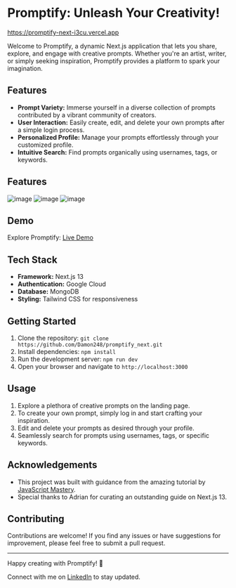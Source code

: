 # Promptify: Unleash Your Creativity!

https://promptify-next-i3cu.vercel.app

Welcome to Promptify, a dynamic Next.js application that lets you share, explore, and engage with creative prompts. Whether you're an artist, writer, or simply seeking inspiration, Promptify provides a platform to spark your imagination.

## Features

- **Prompt Variety:** Immerse yourself in a diverse collection of prompts contributed by a vibrant community of creators.
- **User Interaction:** Easily create, edit, and delete your own prompts after a simple login process.
- **Personalized Profile:** Manage your prompts effortlessly through your customized profile.
- **Intuitive Search:** Find prompts organically using usernames, tags, or keywords.

## Features

![image](https://github.com/Damon248/promptify_next/assets/91674984/f7bd7ef0-4390-47b5-b2f1-85ad8c5d10c5)
![image](https://github.com/Damon248/promptify_next/assets/91674984/c354ce0f-620c-4e54-89ff-9259aa66d6f3)
![image](https://github.com/Damon248/promptify_next/assets/91674984/7e5bfade-448d-4aa6-b2fb-c039c2344ab4)

## Demo

Explore Promptify: [Live Demo](https://promptify-next-i3cu.vercel.app)

## Tech Stack

- **Framework:** Next.js 13
- **Authentication:** Google Cloud
- **Database:** MongoDB
- **Styling:** Tailwind CSS for responsiveness

## Getting Started

1. Clone the repository: `git clone https://github.com/Damon248/promptify_next.git`
2. Install dependencies: `npm install`
3. Run the development server: `npm run dev`
4. Open your browser and navigate to `http://localhost:3000`

## Usage

1. Explore a plethora of creative prompts on the landing page.
2. To create your own prompt, simply log in and start crafting your inspiration.
3. Edit and delete your prompts as desired through your profile.
4. Seamlessly search for prompts using usernames, tags, or specific keywords.

## Acknowledgements

- This project was built with guidance from the amazing tutorial by [JavaScript Mastery](https://youtu.be/wm5gMKuwSYk).
- Special thanks to Adrian for curating an outstanding guide on Next.js 13.

## Contributing

Contributions are welcome! If you find any issues or have suggestions for improvement, please feel free to submit a pull request.

---

Happy creating with Promptify! 🌟

Connect with me on [LinkedIn](https://www.linkedin.com/in/dhruvin-thakkar-17548925b) to stay updated.
